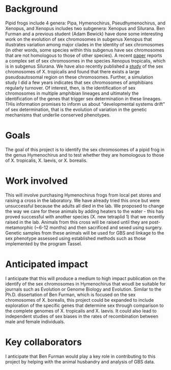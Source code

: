 # Background
Pipid frogs include 4 genera: Pipa, Hymenochirus, Pseudhymenochirus, and Xenopus, and Xenopus includes two subgenera: Xenopus and Silurana.  Ben Furman and a previous student (Adam Bewick) have done some interesting work on the evolution of sex chromosomes in subgenus Xenopus that illustrates variation among major clades in the identity of sex chromosomes (in other words, some species within this subgenus have sex chromosomes that are not homologous to those of other species).  A recent [paper](http://www.pnas.org/content/112/34/E4752) reports a complex set of sex chromosomes in the species Xenopus tropicalis, which is in subgenus Silurana.  We have also recently published a [study](http://www.ncbi.nlm.nih.gov/pubmed/23666865) of the sex chromosomes of X. tropicalis and found that there exists a large pseudoautosomal region on these chromosomes. Further, a simulation study I did a few years indicates that sex chromosomes of amphibians regularly turnover.  Of interest, then, is the identification of sex chromosomes in multiple amphibian lineages and ultimately the identification of the genes that trigger sex determination in these lineages.  THis information promises to inform us about "developmental systems drift" of sex determination, that is the evolution of variation in the genetic mechanisms that underlie conserved phenotypes.

# Goals
The goal of this project is to identify the sex chromosomes of a pipid frog in the genus Hymenochirus and to test whether they are homologous to those of X. tropicalis, X. laevis, or X. borealis.


# Work involved
This will involve purchasing Hymenochirus frogs from local pet stores and raising a cross in the laboratory.  We have already tried this once but were unsuccessful because the adults all died in the lab.  We proposed to change the way we care for these animals by adding heaters to the water - this has proved successful with another species (X. new tetraplid 1) that we recently raised in the lab.  Animals from this cross will be raised until they are post-metamorphic (~6-12 months) and then sacrificed and sexed using surgery.  Genetic samples from these animals will be used for GBS and linkage to the sex phenotype assessed using established methods such as those implemented by the program Tassel.

# Anticipated impact
I anticipate that this will produce a medium to high impact publication on the identify of the sex chromosomes in Hymenochirus that woudl be suitable for journals such as Evolution or Genome Biology and Evolution.  Similar to the Ph.D. dissertation of Ben Furman, which is focused on the sex chromosomes of X. borealis, this project could be expanded to include exploration of the specific genes that determine sex through comparison to the complete genomes of X. tropicalis and X. laevis.  It could also lead to independent studies of sex biases in the rates of recombination between male and female individuals.

# Key collaborators
I anticipate that Ben Furman would play a key role in contributing to this project by helping with the animal husbandry and analysis of GBS data.

